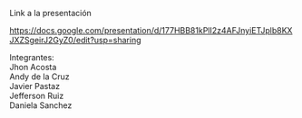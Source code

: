 Link a la presentación

https://docs.google.com/presentation/d/177HBB81kPlI2z4AFJnyiETJplb8KXJXZSgeirJ2GyZ0/edit?usp=sharing

Integrantes:
<br>
Jhon Acosta
<br>
Andy de la Cruz
<br>
Javier Pastaz
<br>
Jefferson Ruiz
<br>
Daniela Sanchez
